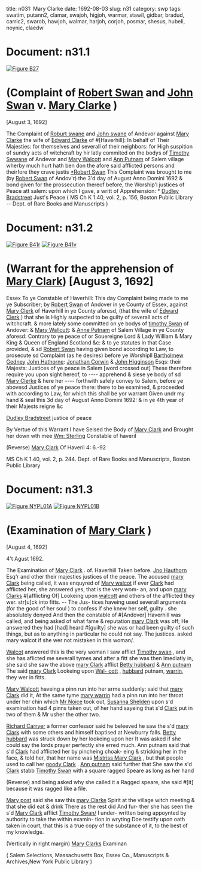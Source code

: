 title: n031: Mary Clarke
date: 1692-08-03
slug: n31
category: swp
tags: swatim, putann2, clamar, swajoh, higjoh, warmar, stawil, gidbar, bradud, carric2, swarob, hawjoh, walmar, harjoh, corjoh, posmar, shesus, hubeli, noynic, claedw




# Document: n31.1

<a href="archives/BPL/LARGE/B27.jpg" class="jqueryLightbox">![Figure B27](archives/BPL/gifs/B27.gif)</a>

# (Complaint of [Robert Swan](/tag/swarob.html) and [John Swan](/tag/swajoh.html) v. [Mary Clarke](/tag/clamar.html) )

[August 3, 1692]

The Complaint of [Roburt swane](/tag/swarob.html) and [John swane](/tag/swajoh.html) of Andevor against  [Mary Clarke](/tag/clamar.html) the wife of [Edward Clarke](/tag/claedw.html) of #[Haverhill]: In behalf of  Their Majesties: for themselves and severall of their neighbors: for  High suspition of sundry acts of witchcraft by hir latly commited on  the bodys of [Timothy Swwane](/tag/swatim.html) of Andevor and [Mary Walcott](/tag/walmar.html) and  [Ann Putnam](/tag/putann2.html) of Salem village wherby much hurt hath ben don the  afore said afflicted persons and theirfore they crave justis
[*Robert Swan](/tag/swarob.html) This Complaint was brought to me (by [Robert Swan](/tag/swarob.html) of Andov'r)  the 3'd day of August Anno Domini 1692 & bond given for the  prossecution thereof before, the Worship'l justices of Peace att salem:  upon which I gave, a writt of Apprehension: * [Dudley Bradstreet](/tag/bradud.html) Just's Peace ( MS Ch K 1.40, vol. 2, p. 156, Boston Public Library -- Dept. of Rare Books and Manuscripts )

# Document: n31.2

<a href="archives/BPL/LARGE/B41A.jpg" class="jqueryLightbox">![Figure B41r](archives/BPL/gifs/B41A.gif)</a>
<a href="archives/BPL/LARGE/B41B.jpg" class="jqueryLightbox">![Figure B41v](archives/BPL/gifs/B41B.gif)</a>

# (Warrant for the apprehension of [Mary Clark](/tag/clamar.html)) [August 3, 1692]
Essex To ye Constable of Haverhill:
This day Complaint being made to me ye Subscriber; by [Robert Swan](/tag/swarob.html) of Andover in ye County of Essex, against [Mary Clerk](/tag/clamar.html) of Haverhill in ye County aforesd, (that the wife of [Edward Clerk](/tag/claedw.html),) that she is Highly suspected to be guilty of severall acts of witchcraft. & more lately some committed on ye bodys of [timothy Swan](/tag/swatim.html) of Andover: & [Mary Wallcutt](/tag/walmar.html): & [Anne Putnam](/tag/putann2.html) of Salem Village in ye County aforesd: Contrary to ye peace of or Souereigne Lord & Lady William & Mary King & Queen of England Scotland &c: & to ye statutes in that Case provided, & sd [Robert Swan](/tag/swarob.html) having given bond according to Law, to prosecute sd Complaint (as he desires) before ye Worshipll [Bartholmew Gedney](/tag/gidbar.html) [John Hathorne](/tag/harjoh.html): [Jonathan Corwin](/tag/corjoh.html) & [John Higginson](/tag/higjoh.html) Esqs: their Majests: Justices of ye peace in Salem [word crossed out] These therefore require you upon sight hereof, to ---- apprehend & siese ye body of sd [Mary Clerke](/tag/clamar.html) & here her ---- forthwith safely convey to Salem, before ye abovesd Justices of ye peace there: there to be examined, & proceeded with according to Law, for which this shall be yor warrant Given undr my hand & seal this 3d day of August Anno Domini 1692: & in ye 4th year of their Majests reigne &c

[Dudley Bradstreet](/tag/bradud.html) justice of peace

By Vertue of this Warrant I have Seised the Body of [Mary Clark](/tag/clamar.html) and Brought her down wth mee [Wm: Sterling](/tag/stawil.html) Constable of haveril

(Reverse) [Mary Clark](/tag/clamar.html) Of Haveril 4: 6.-92

MS Ch K 1.40, vol. 2, p. 244. Dept. of Rare Books and Manuscripts, Boston Public Library


# Document: n31.3

<a href="archives/NYPL/LARGE/NYPL01A.jpg" class="jqueryLightbox">![Figure NYPL01A](archives/NYPL/SMALL/NYPL01A.jpg)</a>
<a href="archives/NYPL/LARGE/NYPL01B.jpg" class="jqueryLightbox">![Figure NYPL01B](archives/NYPL/SMALL/NYPL01B.jpg)</a>

# (Examination of [Mary Clark](/tag/clamar.html) )

[August 4, 1692]

4't Agust 1692. 

The Examination of [Mary Clark](/tag/clamar.html) . of. Haverhill Taken before. [Jno Hauthorn](/tag/hawjoh.html) Esq'r and other their majesties justices of the peace. The  accused [mary Clark](/tag/clamar.html) being called, it was enquyred of [Mary walcot](/tag/walmar.html) if  ever [Clark](/tag/clamar.html) had afflicted her, she answered yes, that is the very wom-  an, and upon [mary Clarks](/tag/clamar.html) #[afflicting Of] Lookeing upon [walcott](/tag/walmar.html)  and others of the afflicted they wer. str[u]ck into fitts. -- The Jus-  tices haveing used severall arguments (for the good of her soul ) to confess if she knew her self, guilty . she absolutely denyed And then  the constable of #[Andover] Haverhill was called, and being asked  of what fame & reputation [mary Clark](/tag/clamar.html) was off; He answered they  had [had] heard #[guilty] she was or had been guilty of such things,  but as to anything in particular he could not say. The justices. asked  mary walcot if she wer not mistaken in this woman/.

[Walcot](/tag/walmar.html) answered this is the very woman I saw afflict [Timothy swan](/tag/swatim.html) ,  and she has aflicted me severall tymes and after a fitt she was then  Imediatly in, she said she saw the above [mary Clark](/tag/clamar.html) afflict [Betty hubbard](/tag/hubeli.html) & [Ann putnam](/tag/putann2.html) The said [mary Clark](/tag/clamar.html) Lookeing upon [Wal- cott](/tag/walmar.html) , [hubbard](/tag/hubeli.html) putnam, [warrin](/tag/warmar.html), they wer in fitts.

[Mary Walcott](/tag/walmar.html) haveing a pinn run into her arme suddenly: said that  [mary Clark](/tag/clamar.html) did it, At the same tyme [mary warrin](/tag/warmar.html) had a pinn run  into her throat under her chin which [Mr Noice](/tag/noynic.html) took out, [Susanna Shelden](/tag/shesus.html) upon s'd examination had 4 pinns taken out, of her hand  sayeing that s'd [Clark](/tag/clamar.html) put in two of them & Mr usher the other two.

[Richard Carryer](/tag/carric2.html) a former confessor said he beleeved he saw the  s'd [mary Clark](/tag/clamar.html) with some others and himself baptised at Newburry  falls. [Betty hubbard](/tag/hubeli.html) was struck down by her lookeing upon her It  was asked if she could say the lords prayer perfectly she erred much.  Ann putnam said that s'd [Clark](/tag/clamar.html) had afflicted her by pincheing choak-  eing & stricking her in the face, & told her, that her name was  [Mistriss Mary Clark](/tag/clamar.html) , but that people used to call her [goody Clark](/tag/clamar.html) .  [Ann putnam](/tag/putann2.html) said further that She saw the s'd [Clark](/tag/clamar.html) stabb [Timothy Swan](/tag/swatim.html) with a square ragged Speare as long as her hand

(Reverse) and being asked why she called it a Ragged speare, she  said #[it] because it was ragged like a file.

[Mary post](/tag/posmar.html) said she saw this [mary Clarke](/tag/clamar.html) Spirit at the village witch  meeting & that she did eat & drink There as the rest did And fur-  ther she has seen the s'd [Mary Clark](/tag/clamar.html) afflict [Timothy Swan/](/tag/swatim.html) I under-  written being appoynted by authority to take the within examin-  tion in wryting Doe testify upon oath taken in court, that this is a  true copy of the substance of it, to the best of my knowledge.

(Vertically in right margin)  [Mary Clarks](/tag/clamar.html) Examinan

( Salem Selections, Massachusetts Box, Essex Co., Manuscripts & Archives,New York Public Library )
